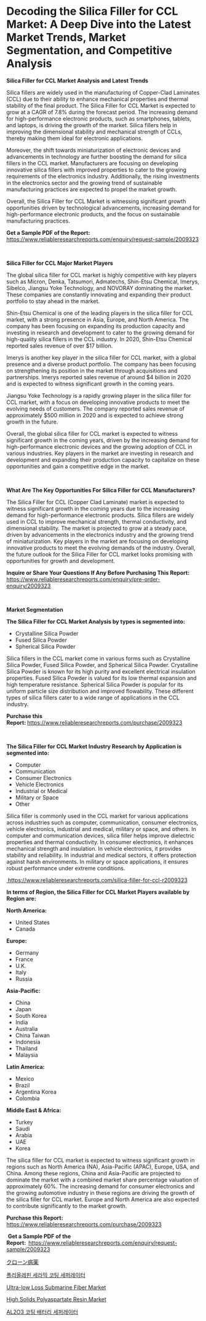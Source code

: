 <p><h1>Decoding the Silica Filler for CCL Market: A Deep Dive into the Latest Market Trends, Market Segmentation, and Competitive Analysis</h1></p><p><strong>Silica Filler for CCL Market Analysis and Latest Trends</strong></p>
<p><p>Silica fillers are widely used in the manufacturing of Copper-Clad Laminates (CCL) due to their ability to enhance mechanical properties and thermal stability of the final product. The Silica Filler for CCL Market is expected to grow at a CAGR of 7.8% during the forecast period. The increasing demand for high-performance electronic products, such as smartphones, tablets, and laptops, is driving the growth of the market. Silica fillers help in improving the dimensional stability and mechanical strength of CCLs, thereby making them ideal for electronic applications.</p><p>Moreover, the shift towards miniaturization of electronic devices and advancements in technology are further boosting the demand for silica fillers in the CCL market. Manufacturers are focusing on developing innovative silica fillers with improved properties to cater to the growing requirements of the electronics industry. Additionally, the rising investments in the electronics sector and the growing trend of sustainable manufacturing practices are expected to propel the market growth.</p><p>Overall, the Silica Filler for CCL Market is witnessing significant growth opportunities driven by technological advancements, increasing demand for high-performance electronic products, and the focus on sustainable manufacturing practices.</p></p>
<p><strong>Get a Sample PDF of the Report:&nbsp;</strong> <a href="https://www.reliableresearchreports.com/enquiry/request-sample/2009323">https://www.reliableresearchreports.com/enquiry/request-sample/2009323</a></p>
<p>&nbsp;</p>
<p><strong>Silica Filler for CCL Major Market Players</strong></p>
<p><p>The global silica filler for CCL market is highly competitive with key players such as Micron, Denka, Tatsumori, Admatechs, Shin-Etsu Chemical, Imerys, Sibelco, Jiangsu Yoke Technology, and NOVORAY dominating the market. These companies are constantly innovating and expanding their product portfolio to stay ahead in the market.</p><p>Shin-Etsu Chemical is one of the leading players in the silica filler for CCL market, with a strong presence in Asia, Europe, and North America. The company has been focusing on expanding its production capacity and investing in research and development to cater to the growing demand for high-quality silica fillers in the CCL industry. In 2020, Shin-Etsu Chemical reported sales revenue of over $17 billion.</p><p>Imerys is another key player in the silica filler for CCL market, with a global presence and a diverse product portfolio. The company has been focusing on strengthening its position in the market through acquisitions and partnerships. Imerys reported sales revenue of around $4 billion in 2020 and is expected to witness significant growth in the coming years.</p><p>Jiangsu Yoke Technology is a rapidly growing player in the silica filler for CCL market, with a focus on developing innovative products to meet the evolving needs of customers. The company reported sales revenue of approximately $500 million in 2020 and is expected to achieve strong growth in the future.</p><p>Overall, the global silica filler for CCL market is expected to witness significant growth in the coming years, driven by the increasing demand for high-performance electronic devices and the growing adoption of CCL in various industries. Key players in the market are investing in research and development and expanding their production capacity to capitalize on these opportunities and gain a competitive edge in the market.</p></p>
<p>&nbsp;</p>
<p><strong>What Are The Key Opportunities For Silica Filler for CCL Manufacturers?</strong></p>
<p><p>The Silica Filler for CCL (Copper Clad Laminate) market is expected to witness significant growth in the coming years due to the increasing demand for high-performance electronic products. Silica fillers are widely used in CCL to improve mechanical strength, thermal conductivity, and dimensional stability. The market is projected to grow at a steady pace, driven by advancements in the electronics industry and the growing trend of miniaturization. Key players in the market are focusing on developing innovative products to meet the evolving demands of the industry. Overall, the future outlook for the Silica Filler for CCL market looks promising with opportunities for growth and development.</p></p>
<p><strong>Inquire or Share Your Questions If Any Before Purchasing This Report:</strong> <a href="https://www.reliableresearchreports.com/enquiry/pre-order-enquiry/2009323">https://www.reliableresearchreports.com/enquiry/pre-order-enquiry/2009323</a></p>
<p>&nbsp;</p>
<p><strong>Market Segmentation</strong></p>
<p><strong>The Silica Filler for CCL Market Analysis by types is segmented into:</strong></p>
<p><ul><li>Crystalline Silica Powder</li><li>Fused Silica Powder</li><li>Spherical Silica Powder</li></ul></p>
<p><p>Silica fillers in the CCL market come in various forms such as Crystalline Silica Powder, Fused Silica Powder, and Spherical Silica Powder. Crystalline Silica Powder is known for its high purity and excellent electrical insulation properties. Fused Silica Powder is valued for its low thermal expansion and high temperature resistance. Spherical Silica Powder is popular for its uniform particle size distribution and improved flowability. These different types of silica fillers cater to a wide range of applications in the CCL industry.</p></p>
<p><strong>Purchase this Report:&nbsp;</strong><a href="https://www.reliableresearchreports.com/purchase/2009323">https://www.reliableresearchreports.com/purchase/2009323</a></p>
<p>&nbsp;</p>
<p><strong>The Silica Filler for CCL Market Industry Research by Application is segmented into:</strong></p>
<p><ul><li>Computer</li><li>Communication</li><li>Consumer Electronics</li><li>Vehicle Electronics</li><li>Industrial or Medical</li><li>Military or Space</li><li>Other</li></ul></p>
<p><p>Silica filler is commonly used in the CCL market for various applications across industries such as computer, communication, consumer electronics, vehicle electronics, industrial and medical, military or space, and others. In computer and communication devices, silica filler helps improve dielectric properties and thermal conductivity. In consumer electronics, it enhances mechanical strength and insulation. In vehicle electronics, it provides stability and reliability. In industrial and medical sectors, it offers protection against harsh environments. In military or space applications, it ensures robust performance under extreme conditions.</p></p>
<p><a href="https://www.reliableresearchreports.com/silica-filler-for-ccl-r2009323">&nbsp;https://www.reliableresearchreports.com/silica-filler-for-ccl-r2009323</a></p>
<p><strong>In terms of Region, the Silica Filler for CCL Market Players available by Region are:</strong></p>
<p>
    <p> <strong> North America: </strong>
        <ul>
            <li>United States</li>
            <li>Canada</li>
        </ul>
        </p> 
    <p> <strong> Europe: </strong>
        <ul>
            <li>Germany</li>
            <li>France</li>
            <li>U.K.</li>
            <li>Italy</li>
            <li>Russia</li>
        </ul>
        </p> 
    <p> <strong> Asia-Pacific: </strong>
        <ul>
            <li>China</li>
            <li>Japan</li>
            <li>South Korea</li>
            <li>India</li>
            <li>Australia</li>
            <li>China Taiwan</li>
            <li>Indonesia</li>
            <li>Thailand</li>
            <li>Malaysia</li>
        </ul>
        </p> 
    <p> <strong> Latin America: </strong>
        <ul>
            <li>Mexico</li>
            <li>Brazil</li>
            <li>Argentina Korea</li>
            <li>Colombia</li>
        </ul>
        </p> 
    <p> <strong> Middle East & Africa: </strong>
        <ul>
            <li>Turkey</li>
            <li>Saudi</li>
            <li>Arabia</li>
            <li>UAE</li>
            <li>Korea</li>
        </ul>
    </p>
    </p>
<p><p>The silica filler for CCL market is expected to witness significant growth in regions such as North America (NA), Asia-Pacific (APAC), Europe, USA, and China. Among these regions, China and Asia-Pacific are projected to dominate the market with a combined market share percentage valuation of approximately 60%. The increasing demand for consumer electronics and the growing automotive industry in these regions are driving the growth of the silica filler for CCL market. Europe and North America are also expected to contribute significantly to the market growth.</p></p>
<p><strong>Purchase this Report: </strong><a href="https://www.reliableresearchreports.com/purchase/2009323">https://www.reliableresearchreports.com/purchase/2009323</a></p>
<p>&nbsp;<strong>Get a Sample PDF of the Report:&nbsp;&nbsp;</strong><a href="https://www.reliableresearchreports.com/enquiry/request-sample/2009323">https://www.reliableresearchreports.com/enquiry/request-sample/2009323</a></p>
<p><strong></strong></p>
<p><p><a href="https://github.com/LuzHills1972/Market-Research-Report-List-1/blob/main/1419749139529.md">クローン病薬</a></p><p><a href="https://github.com/DavidCarter19662022/Market-Research-Report-List-1/blob/main/4473944145870.md">폴리올레핀 세라믹 코팅 세퍼레이터</a></p><p><a href="https://github.com/ashman753/Market-Research-Report-List-1/blob/main/ultra-low-loss-submarine-fiber-market.md">Ultra-low Loss Submarine Fiber Market</a></p><p><a href="https://github.com/singletonthaxterkelliehr2df/Market-Research-Report-List-3/blob/main/high-solids-polyaspartate-resin-market.md">High Solids Polyaspartate Resin Market</a></p><p><a href="https://github.com/bossladyaries0/Market-Research-Report-List-1/blob/main/8236654145869.md">AL2O3 코팅 배터리 세퍼레이터</a></p></p>